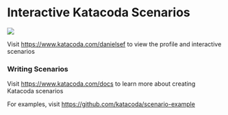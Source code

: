 # Interactive Katacoda Scenarios

[![](http://shields.katacoda.com/katacoda/danielsef/count.svg)](https://www.katacoda.com/danielsef "Get your profile on Katacoda.com")

Visit https://www.katacoda.com/danielsef to view the profile and interactive scenarios

### Writing Scenarios
Visit https://www.katacoda.com/docs to learn more about creating Katacoda scenarios

For examples, visit https://github.com/katacoda/scenario-example
